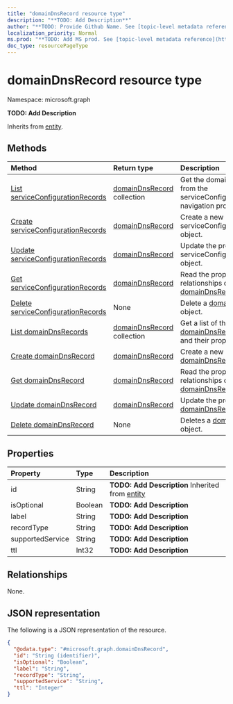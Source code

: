 ```yaml
---
title: "domainDnsRecord resource type"
description: "**TODO: Add Description**"
author: "**TODO: Provide Github Name. See [topic-level metadata reference](https://msgo.azurewebsites.net/add/document/guidelines/metadata.html#topic-level-metadata)**"
localization_priority: Normal
ms.prod: "**TODO: Add MS prod. See [topic-level metadata reference](https://msgo.azurewebsites.net/add/document/guidelines/metadata.html#topic-level-metadata)**"
doc_type: resourcePageType
---
```


# domainDnsRecord resource type

Namespace: microsoft.graph

**TODO: Add Description**


Inherits from [entity](../resources/entity.md).

## Methods
|Method|Return type|Description|
|:---|:---|:---|
|[List serviceConfigurationRecords](../api/domain-list-serviceconfigurationrecords.md)|[domainDnsRecord](../resources/domaindnsrecord.md) collection|Get the domainDnsRecords from the serviceConfigurationRecords navigation property.|
|[Create serviceConfigurationRecords](../api/domain-post-serviceconfigurationrecords.md)|[domainDnsRecord](../resources/domaindnsrecord.md)|Create a new serviceConfigurationRecords object.|
|[Update serviceConfigurationRecords](../api/domain-update-serviceconfigurationrecords.md)|[domainDnsRecord](../resources/domaindnsrecord.md)|Update the properties of a serviceConfigurationRecords object.|
|[Get serviceConfigurationRecords](../api/domain-get-domaindnsrecord.md)|[domainDnsRecord](../resources/domaindnsrecord.md)|Read the properties and relationships of a [domainDnsRecord](../resources/domaindnsrecord.md) object.|
|[Delete serviceConfigurationRecords](../api/domain-delete-serviceconfigurationrecords.md)|None|Delete a [domainDnsRecord](../resources/domaindnsrecord.md) object.|
|[List domainDnsRecords](../api/domaindnsrecord-list.md)|[domainDnsRecord](../resources/domaindnsrecord.md) collection|Get a list of the [domainDnsRecord](../resources/domaindnsrecord.md) objects and their properties.|
|[Create domainDnsRecord](../api/domaindnsrecord-post-domaindnsrecords.md)|[domainDnsRecord](../resources/domaindnsrecord.md)|Create a new [domainDnsRecord](../resources/domaindnsrecord.md) object.|
|[Get domainDnsRecord](../api/domaindnsrecord-get.md)|[domainDnsRecord](../resources/domaindnsrecord.md)|Read the properties and relationships of a [domainDnsRecord](../resources/domaindnsrecord.md) object.|
|[Update domainDnsRecord](../api/domaindnsrecord-update.md)|[domainDnsRecord](../resources/domaindnsrecord.md)|Update the properties of a [domainDnsRecord](../resources/domaindnsrecord.md) object.|
|[Delete domainDnsRecord](../api/domaindnsrecord-delete.md)|None|Deletes a [domainDnsRecord](../resources/domaindnsrecord.md) object.|

## Properties
|Property|Type|Description|
|:---|:---|:---|
|id|String|**TODO: Add Description** Inherited from [entity](../resources/entity.md)|
|isOptional|Boolean|**TODO: Add Description**|
|label|String|**TODO: Add Description**|
|recordType|String|**TODO: Add Description**|
|supportedService|String|**TODO: Add Description**|
|ttl|Int32|**TODO: Add Description**|

## Relationships
None.

## JSON representation
The following is a JSON representation of the resource.
<!-- {
  "blockType": "resource",
  "keyProperty": "id",
  "@odata.type": "microsoft.graph.domainDnsRecord",
  "baseType": "microsoft.graph.entity",
  "openType": false
}
-->
``` json
{
  "@odata.type": "#microsoft.graph.domainDnsRecord",
  "id": "String (identifier)",
  "isOptional": "Boolean",
  "label": "String",
  "recordType": "String",
  "supportedService": "String",
  "ttl": "Integer"
}
```

